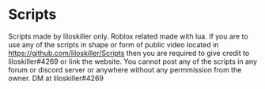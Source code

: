 # Scripts
Scripts made by liloskiller only. Roblox related made with lua.
If you are to use any of the scripts in shape or form of public video located in https://github.com/liloskiller/Scripts then you are required to give credit to liloskiller#4269 or link the website.
You cannot post any of the scripts in any forum or discord server or anywhere without any permmission from the owner. DM at liloskiller#4269
